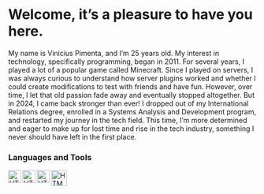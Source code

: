 # Welcome, it’s a pleasure to have you here.

My name is Vinicius Pimenta, and I’m 25 years old. My interest in technology, specifically programming, began in 2011. For several years, I played a lot of a popular game called Minecraft. Since I played on servers, I was always curious to understand how server plugins worked and whether I could create modifications to test with friends and have fun. However, over time, I let that old passion fade away and eventually stopped altogether. But in 2024, I came back stronger than ever! I dropped out of my International Relations degree, enrolled in a Systems Analysis and Development program, and restarted my journey in the tech field. This time, I’m more determined and eager to make up for lost time and rise in the tech industry, something I never should have left in the first place.


### Languages and Tools

<img align="left" alt="HTML" width="26px" src="https://cdn.jsdelivr.net/gh/devicons/devicon@latest/icons/html5/html5-plain.svg" />
<img align="left" alt="HTML" width="26px" src="https://cdn.jsdelivr.net/gh/devicons/devicon@latest/icons/css3/css3-plain.svg" />
<img align="left" alt="HTML" width="26px" src="https://cdn.jsdelivr.net/gh/devicons/devicon@latest/icons/javascript/javascript-plain.svg" />
<img align="left" alt="HTML" width="32px" src="https://cdn.jsdelivr.net/gh/devicons/devicon@latest/icons/python/python-original.svg" />
